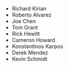 - Richard Kirian
- Roberto Alvarez
- Joe Chen
- Tom Grant
- Rick Hewitt
- Cameron Howard
- Konstantinos Karpos
- Derek Mendez
- Kevin Schmidt

